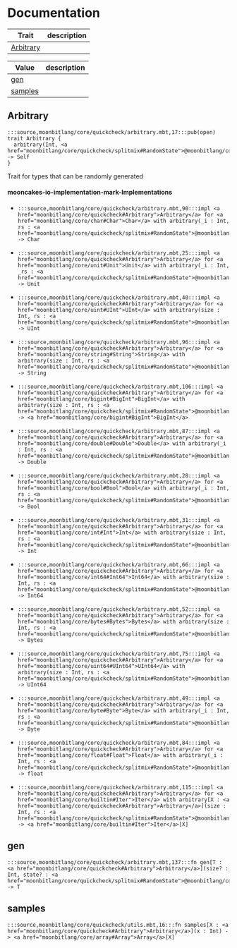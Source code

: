 # Documentation
|Trait|description|
|---|---|
|[Arbitrary](#Arbitrary)||

|Value|description|
|---|---|
|[gen](#gen)||
|[samples](#samples)||

## Arbitrary

```moonbit
:::source,moonbitlang/core/quickcheck/arbitrary.mbt,17:::pub(open) trait Arbitrary {
  arbitrary(Int, <a href="moonbitlang/core/quickcheck/splitmix#RandomState">@moonbitlang/core/quickcheck/splitmix.RandomState</a>) -> Self
}
```

 Trait for types that can be randomly generated

#### mooncakes-io-implementation-mark-Implementations
- ```moonbit
  :::source,moonbitlang/core/quickcheck/arbitrary.mbt,90:::impl <a href="moonbitlang/core/quickcheck#Arbitrary">Arbitrary</a> for <a href="moonbitlang/core/char#Char">Char</a> with arbitrary(_i : Int, rs : <a href="moonbitlang/core/quickcheck/splitmix#RandomState">@moonbitlang/core/quickcheck/splitmix.RandomState</a>) -> Char
  ```
  > 
- ```moonbit
  :::source,moonbitlang/core/quickcheck/arbitrary.mbt,25:::impl <a href="moonbitlang/core/quickcheck#Arbitrary">Arbitrary</a> for <a href="moonbitlang/core/unit#Unit">Unit</a> with arbitrary(_i : Int, _rs : <a href="moonbitlang/core/quickcheck/splitmix#RandomState">@moonbitlang/core/quickcheck/splitmix.RandomState</a>) -> Unit
  ```
  > 
- ```moonbit
  :::source,moonbitlang/core/quickcheck/arbitrary.mbt,40:::impl <a href="moonbitlang/core/quickcheck#Arbitrary">Arbitrary</a> for <a href="moonbitlang/core/uint#UInt">UInt</a> with arbitrary(size : Int, rs : <a href="moonbitlang/core/quickcheck/splitmix#RandomState">@moonbitlang/core/quickcheck/splitmix.RandomState</a>) -> UInt
  ```
  > 
- ```moonbit
  :::source,moonbitlang/core/quickcheck/arbitrary.mbt,96:::impl <a href="moonbitlang/core/quickcheck#Arbitrary">Arbitrary</a> for <a href="moonbitlang/core/string#String">String</a> with arbitrary(size : Int, rs : <a href="moonbitlang/core/quickcheck/splitmix#RandomState">@moonbitlang/core/quickcheck/splitmix.RandomState</a>) -> String
  ```
  > 
- ```moonbit
  :::source,moonbitlang/core/quickcheck/arbitrary.mbt,106:::impl <a href="moonbitlang/core/quickcheck#Arbitrary">Arbitrary</a> for <a href="moonbitlang/core/bigint#BigInt">BigInt</a> with arbitrary(size : Int, rs : <a href="moonbitlang/core/quickcheck/splitmix#RandomState">@moonbitlang/core/quickcheck/splitmix.RandomState</a>) -> <a href="moonbitlang/core/bigint#BigInt">BigInt</a>
  ```
  > 
- ```moonbit
  :::source,moonbitlang/core/quickcheck/arbitrary.mbt,87:::impl <a href="moonbitlang/core/quickcheck#Arbitrary">Arbitrary</a> for <a href="moonbitlang/core/double#Double">Double</a> with arbitrary(_i : Int, rs : <a href="moonbitlang/core/quickcheck/splitmix#RandomState">@moonbitlang/core/quickcheck/splitmix.RandomState</a>) -> Double
  ```
  > 
- ```moonbit
  :::source,moonbitlang/core/quickcheck/arbitrary.mbt,28:::impl <a href="moonbitlang/core/quickcheck#Arbitrary">Arbitrary</a> for <a href="moonbitlang/core/bool#Bool">Bool</a> with arbitrary(_i : Int, rs : <a href="moonbitlang/core/quickcheck/splitmix#RandomState">@moonbitlang/core/quickcheck/splitmix.RandomState</a>) -> Bool
  ```
  > 
- ```moonbit
  :::source,moonbitlang/core/quickcheck/arbitrary.mbt,31:::impl <a href="moonbitlang/core/quickcheck#Arbitrary">Arbitrary</a> for <a href="moonbitlang/core/int#Int">Int</a> with arbitrary(size : Int, rs : <a href="moonbitlang/core/quickcheck/splitmix#RandomState">@moonbitlang/core/quickcheck/splitmix.RandomState</a>) -> Int
  ```
  > 
- ```moonbit
  :::source,moonbitlang/core/quickcheck/arbitrary.mbt,66:::impl <a href="moonbitlang/core/quickcheck#Arbitrary">Arbitrary</a> for <a href="moonbitlang/core/int64#Int64">Int64</a> with arbitrary(size : Int, rs : <a href="moonbitlang/core/quickcheck/splitmix#RandomState">@moonbitlang/core/quickcheck/splitmix.RandomState</a>) -> Int64
  ```
  > 
- ```moonbit
  :::source,moonbitlang/core/quickcheck/arbitrary.mbt,52:::impl <a href="moonbitlang/core/quickcheck#Arbitrary">Arbitrary</a> for <a href="moonbitlang/core/bytes#Bytes">Bytes</a> with arbitrary(size : Int, rs : <a href="moonbitlang/core/quickcheck/splitmix#RandomState">@moonbitlang/core/quickcheck/splitmix.RandomState</a>) -> Bytes
  ```
  > 
- ```moonbit
  :::source,moonbitlang/core/quickcheck/arbitrary.mbt,75:::impl <a href="moonbitlang/core/quickcheck#Arbitrary">Arbitrary</a> for <a href="moonbitlang/core/uint64#UInt64">UInt64</a> with arbitrary(size : Int, rs : <a href="moonbitlang/core/quickcheck/splitmix#RandomState">@moonbitlang/core/quickcheck/splitmix.RandomState</a>) -> UInt64
  ```
  > 
- ```moonbit
  :::source,moonbitlang/core/quickcheck/arbitrary.mbt,49:::impl <a href="moonbitlang/core/quickcheck#Arbitrary">Arbitrary</a> for <a href="moonbitlang/core/byte#Byte">Byte</a> with arbitrary(_i : Int, rs : <a href="moonbitlang/core/quickcheck/splitmix#RandomState">@moonbitlang/core/quickcheck/splitmix.RandomState</a>) -> Byte
  ```
  > 
- ```moonbit
  :::source,moonbitlang/core/quickcheck/arbitrary.mbt,84:::impl <a href="moonbitlang/core/quickcheck#Arbitrary">Arbitrary</a> for <a href="moonbitlang/core/float#Float">Float</a> with arbitrary(_i : Int, rs : <a href="moonbitlang/core/quickcheck/splitmix#RandomState">@moonbitlang/core/quickcheck/splitmix.RandomState</a>) -> float
  ```
  > 
- ```moonbit
  :::source,moonbitlang/core/quickcheck/arbitrary.mbt,115:::impl <a href="moonbitlang/core/quickcheck#Arbitrary">Arbitrary</a> for <a href="moonbitlang/core/builtin#Iter">Iter</a> with arbitrary[X : <a href="moonbitlang/core/quickcheck#Arbitrary">Arbitrary</a>](size : Int, rs : <a href="moonbitlang/core/quickcheck/splitmix#RandomState">@moonbitlang/core/quickcheck/splitmix.RandomState</a>) -> <a href="moonbitlang/core/builtin#Iter">Iter</a>[X]
  ```
  > 

## gen

```moonbit
:::source,moonbitlang/core/quickcheck/arbitrary.mbt,137:::fn gen[T : <a href="moonbitlang/core/quickcheck#Arbitrary">Arbitrary</a>](size? : Int, state? : <a href="moonbitlang/core/quickcheck/splitmix#RandomState">@moonbitlang/core/quickcheck/splitmix.RandomState</a>) -> T
```


## samples

```moonbit
:::source,moonbitlang/core/quickcheck/utils.mbt,16:::fn samples[X : <a href="moonbitlang/core/quickcheck#Arbitrary">Arbitrary</a>](x : Int) -> <a href="moonbitlang/core/array#Array">Array</a>[X]
```

